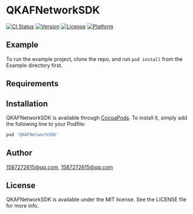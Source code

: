 # QKAFNetworkSDK

[![CI Status](https://img.shields.io/travis/1587272615@qq.com/QKAFNetworkSDK.svg?style=flat)](https://travis-ci.org/1587272615@qq.com/QKAFNetworkSDK)
[![Version](https://img.shields.io/cocoapods/v/QKAFNetworkSDK.svg?style=flat)](https://cocoapods.org/pods/QKAFNetworkSDK)
[![License](https://img.shields.io/cocoapods/l/QKAFNetworkSDK.svg?style=flat)](https://cocoapods.org/pods/QKAFNetworkSDK)
[![Platform](https://img.shields.io/cocoapods/p/QKAFNetworkSDK.svg?style=flat)](https://cocoapods.org/pods/QKAFNetworkSDK)

## Example

To run the example project, clone the repo, and run `pod install` from the Example directory first.

## Requirements

## Installation

QKAFNetworkSDK is available through [CocoaPods](https://cocoapods.org). To install
it, simply add the following line to your Podfile:

```ruby
pod 'QKAFNetworkSDK'
```

## Author

1587272615@qq.com, 1587272615@qq.com

## License

QKAFNetworkSDK is available under the MIT license. See the LICENSE file for more info.
